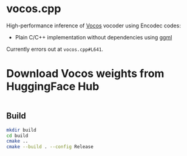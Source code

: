 # vocos.cpp

High-performance inference of [Vocos]() vocoder using Encodec codes:

- Plain C/C++ implementation without dependencies using [ggml](https://github.com/ggerganov/ggml)

Currently errors out at `vocos.cpp#L641`.

# Download Vocos weights from HuggingFace Hub

```python

```

## Build

```bash
mkdir build
cd build
cmake ..
cmake --build . --config Release
```
